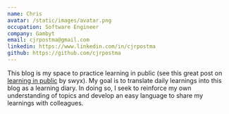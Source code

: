```yaml
---
name: Chris
avatar: /static/images/avatar.png
occupation: Software Engineer
company: Gambyt
email: cjrpostma@gmail.com
linkedin: https://www.linkedin.com/in/cjrpostma
github: https://github.com/cjrpostma
---
```


This blog is my space to practice learning in public (see this great post on
[learning in public](https://www.swyx.io/learn-in-public/) by swyx). My goal is to translate daily learnings into this
blog as a learning diary. In doing so, I seek to reinforce my own understanding of topics and develop an easy language
to share my learnings with colleagues.
